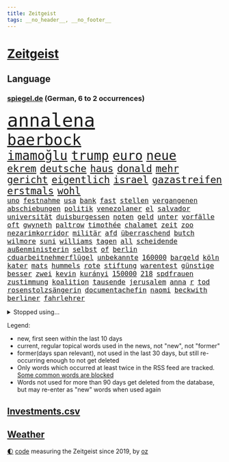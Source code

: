 ```yaml
---
title: Zeitgeist
tags: __no_header__, __no_footer__
---
```


# [Zeitgeist](https://oliz.io/zeitgeist/)

## Language

<h3><a href="https://www.spiegel.de" target="_blank">spiegel.de</a> (German, 6 to 2 occurrences)</h3>
<p style="font-family:monospace">
<span style="font-size:32pt"><a href="news_links.html#annalena" class="current">annalena</a></span>
<br>
<span style="font-size:27pt"><a href="news_links.html#baerbock" class="current">baerbock</a></span>
<br>
<span style="font-size:22pt"><a href="news_links.html#i̇mamoğlu" class="new">i̇mamoğlu</a></span>
<span style="font-size:22pt"><a href="news_links.html#trump" class="current">trump</a></span>
<span style="font-size:22pt"><a href="news_links.html#euro" class="current">euro</a></span>
<span style="font-size:22pt"><a href="news_links.html#neue" class="current">neue</a></span>
<br>
<span style="font-size:17pt"><a href="news_links.html#ekrem" class="current">ekrem</a></span>
<span style="font-size:17pt"><a href="news_links.html#deutsche" class="current">deutsche</a></span>
<span style="font-size:17pt"><a href="news_links.html#haus" class="current">haus</a></span>
<span style="font-size:17pt"><a href="news_links.html#donald" class="current">donald</a></span>
<span style="font-size:17pt"><a href="news_links.html#mehr" class="current">mehr</a></span>
<span style="font-size:17pt"><a href="news_links.html#gericht" class="current">gericht</a></span>
<span style="font-size:17pt"><a href="news_links.html#eigentlich" class="current">eigentlich</a></span>
<span style="font-size:17pt"><a href="news_links.html#israel" class="current">israel</a></span>
<span style="font-size:17pt"><a href="news_links.html#gazastreifen" class="current">gazastreifen</a></span>
<span style="font-size:17pt"><a href="news_links.html#erstmals" class="current">erstmals</a></span>
<span style="font-size:17pt"><a href="news_links.html#wohl" class="current">wohl</a></span>
<br>
<span style="font-size:12pt"><a href="news_links.html#uno" class="current">uno</a></span>
<span style="font-size:12pt"><a href="news_links.html#festnahme" class="current">festnahme</a></span>
<span style="font-size:12pt"><a href="news_links.html#usa" class="current">usa</a></span>
<span style="font-size:12pt"><a href="news_links.html#bank" class="current">bank</a></span>
<span style="font-size:12pt"><a href="news_links.html#fast" class="current">fast</a></span>
<span style="font-size:12pt"><a href="news_links.html#stellen" class="current">stellen</a></span>
<span style="font-size:12pt"><a href="news_links.html#vergangenen" class="current">vergangenen</a></span>
<span style="font-size:12pt"><a href="news_links.html#abschiebungen" class="current">abschiebungen</a></span>
<span style="font-size:12pt"><a href="news_links.html#politik" class="current">politik</a></span>
<span style="font-size:12pt"><a href="news_links.html#venezolaner" class="new">venezolaner</a></span>
<span style="font-size:12pt"><a href="news_links.html#el" class="current">el</a></span>
<span style="font-size:12pt"><a href="news_links.html#salvador" class="current">salvador</a></span>
<span style="font-size:12pt"><a href="news_links.html#universität" class="current">universität</a></span>
<span style="font-size:12pt"><a href="news_links.html#duisburgessen" class="new">duisburgessen</a></span>
<span style="font-size:12pt"><a href="news_links.html#noten" class="current">noten</a></span>
<span style="font-size:12pt"><a href="news_links.html#geld" class="current">geld</a></span>
<span style="font-size:12pt"><a href="news_links.html#unter" class="current">unter</a></span>
<span style="font-size:12pt"><a href="news_links.html#vorfälle" class="current">vorfälle</a></span>
<span style="font-size:12pt"><a href="news_links.html#oft" class="current">oft</a></span>
<span style="font-size:12pt"><a href="news_links.html#gwyneth" class="new">gwyneth</a></span>
<span style="font-size:12pt"><a href="news_links.html#paltrow" class="new">paltrow</a></span>
<span style="font-size:12pt"><a href="news_links.html#timothée" class="current">timothée</a></span>
<span style="font-size:12pt"><a href="news_links.html#chalamet" class="current">chalamet</a></span>
<span style="font-size:12pt"><a href="news_links.html#zeit" class="current">zeit</a></span>
<span style="font-size:12pt"><a href="news_links.html#zoo" class="current">zoo</a></span>
<span style="font-size:12pt"><a href="news_links.html#nezarimkorridor" class="new">nezarimkorridor</a></span>
<span style="font-size:12pt"><a href="news_links.html#militär" class="current">militär</a></span>
<span style="font-size:12pt"><a href="news_links.html#afd" class="current">afd</a></span>
<span style="font-size:12pt"><a href="news_links.html#überraschend" class="current">überraschend</a></span>
<span style="font-size:12pt"><a href="news_links.html#butch" class="current">butch</a></span>
<span style="font-size:12pt"><a href="news_links.html#wilmore" class="current">wilmore</a></span>
<span style="font-size:12pt"><a href="news_links.html#suni" class="current">suni</a></span>
<span style="font-size:12pt"><a href="news_links.html#williams" class="current">williams</a></span>
<span style="font-size:12pt"><a href="news_links.html#tagen" class="current">tagen</a></span>
<span style="font-size:12pt"><a href="news_links.html#all" class="current">all</a></span>
<span style="font-size:12pt"><a href="news_links.html#scheidende" class="current">scheidende</a></span>
<span style="font-size:12pt"><a href="news_links.html#außenministerin" class="current">außenministerin</a></span>
<span style="font-size:12pt"><a href="news_links.html#selbst" class="current">selbst</a></span>
<span style="font-size:12pt"><a href="news_links.html#of" class="current">of</a></span>
<span style="font-size:12pt"><a href="news_links.html#berlin" class="current">berlin</a></span>
<span style="font-size:12pt"><a href="news_links.html#cduarbeitnehmerflügel" class="new">cduarbeitnehmerflügel</a></span>
<span style="font-size:12pt"><a href="news_links.html#unbekannte" class="current">unbekannte</a></span>
<span style="font-size:12pt"><a href="news_links.html#160000" class="new">160000</a></span>
<span style="font-size:12pt"><a href="news_links.html#bargeld" class="current">bargeld</a></span>
<span style="font-size:12pt"><a href="news_links.html#köln" class="current">köln</a></span>
<span style="font-size:12pt"><a href="news_links.html#kater" class="current">kater</a></span>
<span style="font-size:12pt"><a href="news_links.html#mats" class="current">mats</a></span>
<span style="font-size:12pt"><a href="news_links.html#hummels" class="current">hummels</a></span>
<span style="font-size:12pt"><a href="news_links.html#rote" class="current">rote</a></span>
<span style="font-size:12pt"><a href="news_links.html#stiftung" class="current">stiftung</a></span>
<span style="font-size:12pt"><a href="news_links.html#warentest" class="current">warentest</a></span>
<span style="font-size:12pt"><a href="news_links.html#günstige" class="current">günstige</a></span>
<span style="font-size:12pt"><a href="news_links.html#besser" class="current">besser</a></span>
<span style="font-size:12pt"><a href="news_links.html#zwei" class="current">zwei</a></span>
<span style="font-size:12pt"><a href="news_links.html#kevin" class="current">kevin</a></span>
<span style="font-size:12pt"><a href="news_links.html#kurányi" class="new">kurányi</a></span>
<span style="font-size:12pt"><a href="news_links.html#150000" class="current">150000</a></span>
<span style="font-size:12pt"><a href="news_links.html#218" class="current">218</a></span>
<span style="font-size:12pt"><a href="news_links.html#spdfrauen" class="new">spdfrauen</a></span>
<span style="font-size:12pt"><a href="news_links.html#zustimmung" class="current">zustimmung</a></span>
<span style="font-size:12pt"><a href="news_links.html#koalition" class="current">koalition</a></span>
<span style="font-size:12pt"><a href="news_links.html#tausende" class="current">tausende</a></span>
<span style="font-size:12pt"><a href="news_links.html#jerusalem" class="new">jerusalem</a></span>
<span style="font-size:12pt"><a href="news_links.html#anna" class="current">anna</a></span>
<span style="font-size:12pt"><a href="news_links.html#r" class="current">r</a></span>
<span style="font-size:12pt"><a href="news_links.html#tod" class="current">tod</a></span>
<span style="font-size:12pt"><a href="news_links.html#rosenstolzsängerin" class="new">rosenstolzsängerin</a></span>
<span style="font-size:12pt"><a href="news_links.html#documentachefin" class="new">documentachefin</a></span>
<span style="font-size:12pt"><a href="news_links.html#naomi" class="current">naomi</a></span>
<span style="font-size:12pt"><a href="news_links.html#beckwith" class="new">beckwith</a></span>
<span style="font-size:12pt"><a href="news_links.html#berliner" class="current">berliner</a></span>
<span style="font-size:12pt"><a href="news_links.html#fahrlehrer" class="current">fahrlehrer</a></span>
</p>
<details>
<summary>Stopped using...</summary>
<p class="former" style="font-size:12pt">
steigenden(1609) verfolgen(1609) bücher(1608) dauerhaft(1608) mittelmeer(1608) tom(1608) anne(1607) ehemann(1607) fahrzeug(1607) innenminister(1607) umfeld(1607) wünschen(1607) 60(1606) prüfung(1606) spuren(1606) 2015(1605) arsenal(1605) bauen(1605) begleitet(1605) google(1605) krankenhäuser(1605) nationalmannschaft(1605) äußerungen(1605) depressionen(1604) lastwagen(1604) rasant(1604) tests(1604) augsburg(1603) digitalisierung(1603) fuhr(1603) gastgeber(1603) konflikte(1603) persönliche(1603) polizist(1603) teilnehmer(1603) bestreitet(1602) durchsetzen(1602) einstieg(1602) gefährlichen(1602) gesicht(1602) schicksal(1602) öfter(1602) blockiert(1601) journalisten(1601) künstler(1601) oberste(1601) reiche(1601) tieren(1601) freiheit(1600) position(1600) rapper(1600) rest(1600) schweigen(1600) tiefe(1600) aufstieg(1599) fuß(1599) material(1599) oppositionelle(1599) reporter(1599) stürzte(1599) untersagt(1599) berlins(1598) fleisch(1598) mario(1598) teilnehmen(1598) volksrepublik(1598) entscheidenden(1597) schuss(1597) verbreiten(1597) autobahn(1596) keller(1596) missbrauch(1596) park(1596) standort(1596) untersuchen(1596) verabschiedet(1596) vorsprung(1596) langen(1595) leid(1595) tausenden(1595) veranstalter(1595) englischen(1594) zweimal(1594) distanz(1593) hubertus(1593) produktion(1592) südafrika(1592) 11(1591) berater(1591) offenen(1591) wende(1591) appell(1590) beinahe(1590) gefangene(1590) frankwalter(1589) stieg(1589) belegen(1588) aufhalten(1581) eigenes(1581) entschuldigung(1581) richard(1581) uni(1581) gang(1580) schrecken(1579) vorgänger(1579) rang(1577) erstochen(1575) heftiger(1575) produziert(1575) sportler(1574) freiwillig(1572) provoziert(1571) museum(1570) stürzen(1569) unterdessen(1566) olympia(1565) schützt(1564) einblicke(1557) blinken(1539) strecken(1445) drohende(1365) tricks(1347) adac(1346) verurteilung(1325) gesund(1306) hoffenheim(1282) gewohnt(1280) nachmittag(1275) demo(1247) ice(1242) ruhestand(1236) ostdeutschland(1219) methode(1211) airlines(1198) diskussionen(1183) finnland(1177) klappt(1164) geplatzt(1147) spektakel(1147) krim(1145) hauptbahnhof(1144) 2014(1121) gefangenschaft(1082) kasse(1074) handys(1056) überlebenden(1056) politisches(1021) prinzessin(1019) kenia(1013) sinne(1007) iii(996) andrew(989) maschine(989) toilette(956) antony(946) hoffnungsträger(936) medizin(931) ersetzt(906) überreste(906) kontroverse(897) psychologin(892) vaters(888) zweifeln(874) staatsanwalt(870) desinformation(863) operiert(860) jüdische(830) überlebende(825) nico(814) hauses(811) rammt(799) perfekten(798) passanten(788) rüstet(783) aussieht(781) ricarda(773) zwingt(773) islamistischen(770) flaschen(767) bürokratie(763) technologie(759) lauf(755) rechtspopulisten(735) außergewöhnlich(734) hinweg(722) höcke(721) z(721) legalisierung(720) umsetzen(711) existenz(699) kader(699) behaupten(695) deutlicher(684) beine(679) hoeneß(677) massenhaft(675) forscherin(674) evakuierung(665) rechtsextremismus(663) auswirken(662) genießen(661) kane(661) schief(658) schönsten(656) zürich(651) neuwahlen(648) schlagabtausch(648) sächsischen(630) rechtsextremer(625) missstände(616) fußballem(613) besiegen(601) schlimmer(598) nahostkonflikt(594) spdchef(593) entpuppt(592) bewaffnete(590) höheren(590) stoppte(573) geprüft(572) prägen(566) chancenlos(561) verkehrsunfall(560) rekonstruktion(556) unten(556) negative(555) bein(554) stieß(553) 03(545) uswahl(539) suv(535) hymne(533) überraschte(526) fehlte(520) einander(519) beschuldigt(515) hinterlässt(510) schenkt(510) kritischen(507) absicht(505) stimmte(500) europameisterschaft(493) überraschende(493) 1990(487) via(484) bereiten(480) abfall(474) aussetzen(470) sprecherin(470) habecks(468) strengen(468) stellten(467) unterschätzt(467) 18jährige(453) robbie(448) historischer(444) oberverwaltungsgericht(440) südosten(440) finanzen(439) straftäter(439) erinnerung(437) playoffs(434) guardiola(432) grande(430) spdabgeordnete(428) mangelnde(422) temu(422) pep(416) rast(412) passagier(411) b(408) südkoreanischen(408) jörg(404) beantragt(401) verwehrt(400) bestürzt(398) verdächtiger(395) harvey(392) staub(391) spottet(390) elton(389) shein(389) hitlergruß(387) lamar(387) herausforderer(386) anforderungen(385) populisten(385) minderjährigen(382) raf(372) verzögern(370) 17jähriger(367) gewalttat(361) biss(359) tasche(357) persönlichkeit(356) abtreibungen(355) hochstapler(354) klagte(354) jamal(351) musiala(351) wahren(350) tvduell(347) erfolgreicher(346) haiti(341) langweilig(341) flüchtlingen(339) infos(337) widmet(337) award(336) modernen(336) therapie(333) slowakei(330) fußballbund(329) schweine(327) übergriffen(327) elektromobilität(326) vehement(326) bedrohen(325) brutale(324) techniken(324) unzulässig(324) arbeitszeit(323) gerne(323) eurowings(321) akteure(314) beeindruckt(312) relativ(311) fronten(310) normalität(308) entgeht(307) usgericht(307) stahl(306) freunden(302) hitlers(300) kommentare(296) 21jährige(295) enkel(295) vermitteln(295) 28jährige(294) geheiratet(292) schlacht(291) beirut(289) var(289) regensburg(288) gewachsen(285) heimspiel(285) reus(284) moderatorin(283) azubis(281) wahlkämpfer(281) afrikanische(280) kendrick(279) m(278) wider(278) extremwetter(273) besiegte(271) münchens(271) regierungspartei(270) gemeint(265) koalitionen(265) lösungen(263) normalen(262) dinosaurier(257) existieren(257) glaubwürdigkeit(257) ohr(255) unzufrieden(254) back(252) bewahrt(252) zuge(251) tiefpunkt(250) steuererleichterungen(249) vermummte(249) 24jähriger(248) basketballer(248) nationalhymne(248) aggressiven(246) dschungelcamp(246) gleichen(246) jemandem(246) heiratet(245) sichtbar(243) extremen(242) neuartigen(240) galaxie(237) medikamente(236) café(234) neudelhi(233) abriss(232) auszugeben(232) wildnis(232) dates(231) schalteten(231) zugunsten(231) entgehen(230) starkem(229) turnen(225) gere(222) existiert(221) bswchefin(220) lockt(219) zuversicht(219) abbrechen(217) gewürgt(217) 130(216) samsung(216) adele(213) personalie(213) diskurs(212) kontrahenten(212) vermächtnis(212) vorhat(212) analysen(211) einigkeit(208) philadelphia(207) mathias(205) michelle(205) tönen(205) geschwächt(204) traditionelle(204) gemeinsamkeiten(203) klappen(202) kickl(201) kriege(201) kurzen(201) britin(199) buchen(199) gestaltet(199) äußere(198) gefangenen(197) roadtrip(197) signale(196) sergej(195) verpasste(195) terrors(191) davis(190) echt(189) flüchtet(189) vergangen(189) freiburger(188) außenpolitische(186) anschlags(185) wahlempfehlung(183) grassiert(182) menschlichkeit(182) nutzerinnen(182) zurecht(182) arne(180) biografie(178) katastrophen(177) tolle(177) ausfuhren(176) warb(176) drogeneinfluss(175) bergung(174) erreger(174) trost(174) cameron(173) florentina(173) holzinger(173) jakob(173) kopfverletzung(173) neuanfang(173) dortmunder(171) achtung(170) flüchtete(169) mönchengladbach(169) ten(169) omar(168) prügelattacke(168) 98(167) scheiterns(167) verbraucherzentrale(167) freigestellt(166) erreichte(164) teuersten(164) kabel(163) unschädlich(163) geringe(162) gescheiterten(162) hoffnungslos(162) tiefer(162) aufeinandertreffen(161) washingtons(161) bundesrichter(160) namibia(159) direkte(158) eingeliefert(158) flexibilität(158) ableiten(157) eagles(157) lebensmittelpreise(157) regulierung(156) airpods(155) anton(155) bemerkung(155) geworben(154) kohfeldt(154) frisur(153) sparmaßnahmen(153) gewagt(152) kenntnis(152) psg(152) beeindruckend(151) boxweltmeister(151) combs(151) diddy(151) mutmaßlichem(151) ehrgeiz(150) minderheit(150) radikales(150) verwandten(150) indigene(149) kreuzes(149) propalästinensischen(149) rockstar(149) town(148) aufsteiger(147) bundesweite(147) fridays(147) future(147) toiletten(147) voigt(147) zunahme(147) abos(146) anzeigen(146) diversität(145) ewige(143) beitragen(142) einmischung(142) monats(142) echter(141) mächtigsten(141) eindringlich(140) pickup(140) pornos(140) stanley(140) tsg(140) minutenprotokoll(139) sexualisierte(139) ausgeliefert(138) gestützt(137) aktueller(136) made(136) endgültige(135) freiheiten(135) identifizieren(135) pete(135) verweigert(135) weltmeisterschaft(135) bryan(134) grant(134) gefoltert(133) geforscht(133) holger(133) rendite(133) spitzenspiel(133) wahlkampfgetöse(132) mischte(131) thunberg(130) baseballprofi(129) bunkern(129) klopfen(128) wovon(128) erkenntnissen(127) knapper(127) autobiografie(126) barrymore(126) drew(126) lachen(126) sportvorstand(126) kategorie(125) zugausfälle(125) schwärmt(124) android(123) euch(123) forderten(123) guido(123) importe(123) lebenszeichen(123) reizgas(123) usverteidigungsminister(123) hauptdarsteller(122) fortan(121) familienpolitik(120) okay(120) beleg(119) fdpvize(119) schubert(119) solar(118) titelgewinn(118) deutschem(117) gefährdung(117) vertrauensfrage(117) weinstein(117) mitarbeitende(116) bessert(115) coup(115) next(115) auskommen(114) filmemacher(114) heutige(114) neuerdings(114) enormer(113) grenell(113) ukrainekriegs(113) chiefs(112) guttun(112) zentral(112) aufrufen(111) fusion(111) jayz(111) möge(111) nordkoreanische(110) asylantrag(109) scheideweg(109) skisport(109) wahlbeeinflussung(109) sonntags(108) staatsstreich(107) cocktails(106) versäumnisse(106) prorussischen(105) wirtschaftswende(105) gespür(104) merkwürdigen(104) sprint(104) 16jährige(103) verabreicht(103) queeren(102) smartwatch(101) ampelbruch(99) göttlich(99) helena(99) solange(99) weitestgehend(99) gebäudes(98) platzen(98) zwingen(98) behandeln(97) scharfer(97) lupe(96) partnern(96) todd(96) gegeneinander(95) gestorbenen(95) menschenrechtsorganisation(95) versicherung(95) beschlüsse(94) texten(94) naturkatastrophen(93) scholz'(93) 78jährige(92) goldmine(92) kukies(92) personell(92) afghane(91) französischpolynesien(91) french(91) haynes(91) jurypräsident(91) superfood(91) versus(91) energiekonzerns(90) hegseth(90) selbstverteidigung(90) verdienst(90) vorsorgen(90) zusammengeprallt(90) abgestellt(89) bafög(89) demonstrierende(89) dramatischem(89) einsatzes(89) fischern(89) kunststück(89) leiten(89) palästinenserstaat(89) rechtsradikalen(89) benötigte(88) email(88) senats(88) weltpolitik(88) militärhubschrauber(87) missbrauchsskandal(87) personalentscheidungen(87) sonny(87) erinnerte(86) fpd(86) kosovo(86) missbrauchsvorwürfen(86) nuklearen(86) säuglinge(86) vertrauten(86) zeitnah(86) ausgeschaltet(85) gab’s(85) herausragenden(85) konvoi(85) kraftstoff(85) krisenzeiten(85) loyale(85) syriens(85) tattoos(85) 14000(84) einreißen(84) leavitt(84) paschke(84) pius(84) sexualstraftat(84) angeschaut(83) content(83) geschwindigkeit(83) künstlern(83) moll(83) tina(83) verschieben(83) haftbedingungen(82) kabelschäden(82) porzellan(82) arddokumentation(81) ed(81) erregte(81) kaufhaus(81) nachtwache(81) ostseekabel(81) sheeran(81) zunge(81) 250000(80) akzeptabel(80) altenpflegerin(80) grausam(80) jair(80) pentagonchef(80) wetterbedingungen(80) gebucht(79) landeskriminalamt(79) migrationskurs(79) streifen(79) unterhält(79) verlauf(79) alpinen(78) hunderttausend(78) ligaspielen(78) mobilen(78) oeynhausen(78) plastikmüll(78) richenhagen(78) strafgerichtshofs(78) tabelle(78) tauschte(78) bewegungen(77) böses(77) darmstadts(77) langfristige(77) theoretisch(77) tiefstand(77) unterschriften(77) drake(76) palliativarzt(76) übermitteln(76) bonn(75) detektive(75) einziges(75) grausamkeiten(75) nöte(75) referendariat(75) usverfassung(75) ladekabel(74) soldat(74) essstörung(73) kranken(73) preisunterschied(73) verzichtbar(73) automanager(72) blockt(72) erwischen(72) hostel(72) kannten(72) mitspielt(72) nationalsozialistische(71) pflegekraft(71) präsidentenwahl(71) begriffen(70) engen(70) messenger(70) moskaus(70) preiserhöhungen(70) regeländerung(70) spurensuche(70) zielte(70) anhand(69) freundliche(69) griechenlands(69) jammern(69) kaltgestellt(69) schaffe(69) verunglücken(69) 930(68) beamter(68) minsk(68) psychisch(68) rassistisches(68) rebellen(68) skurrile(68) verbrennungsmotor(68) amüsiert(67) atemprobleme(67) athletinnen(67) camp(67) grimm(67) pannen(67) 42jährigen(66) axt(66) hunziker(66) jenen(66) levy(66) meißen(66) schmuggel(66) unverzügliche(66) abwenden(65) aufgerollt(65) enttarnt(65) fasste(65) gelegen(65) irren(65) plagiate(65) souveränität(65) umstrittensten(65) franjo(64) grundrecht(64) höhepunkte(64) kartoffel(64) kleinunternehmer(64) nervigen(64) schalker(64) unaufhaltsam(64) winzige(64) halbinsel(63) kuchen(63) mr(63) parteispenden(63) politikers(63) stapft(63) 1972(62) dog(62) einsetzt(62) niedlich(62) vernünftige(62) 14jähriger(61) 42jähriger(61) ausnutzen(61) eisigen(61) fdpmann(61) gladbacher(61) grundnahrungsmittel(61) hirnblutung(61) lamborghini(61) rüstungsausgaben(61) schwerem(61) verlassenen(61) wunderkind(61) years(61) zauberer(61) drucks(60) längsten(60) markenartikel(60) pilgern(60) porzellanhersteller(60) registrierte(60) rosenthal(60) wahlprogrammen(60) weigert(60) wichtel(60) annullierten(59) billiges(59) heimspielen(59) integriert(59) kriegt(59) wahlprogramme(59) exakt(58) menschenrechtsaktivisten(58) radar(58) veränderung(58) übersetzer(58) aufzuholen(57) bereichert(57) honda(57) nissan(57) rennfahrers(57) sbu(57) verlorenes(57) bayrou(56) françois(56) fußfessel(56) fürchteten(56) institut(56) lehre(56) rau(56) antisemitischer(55) bekräftigen(55) fda(55) gestaltete(55) kinderbücher(55) press(55) realitystar(55) umbenennen(55) usarzneimittelbehörde(55) exweltmeister(54) zuschauenden(54) überseegebiet(54) adressiert(53) erlangt(53) fahnden(53) farage(53) grandslamturniere(53) kerr(53) nigel(53) begehrte(52) handelsschiff(52) single(52) unterwerfen(52) angestiegen(51) busunglück(51) enthalten(51) kühlschrank(51) panda(51) urheber(51) wahlumfragen(51) ansätze(50) frauchen(50) kühne(50) linus(50) straßer(50) total(50) überlebenschance(50) bedeutete(49) entpuppte(49) enttäuschte(49) erhältlich(49) essstörungen(49) hauch(49) hochphase(49) odermatt(49) plagt(49) regulären(49) ruder(49) spüre(49) tappen(49) abwärtstrend(48) direktkandidat(48) jene(48) smarter(48) erling(47) fico(47) haaland(47) mietmarkt(47) schimpfwort(47) schlüsselspieler(47) slowakischen(47) supermarktkasse(47) bewegtes(46) bitteren(46) eisige(46) geheimtipps(46) gewicht(46) wetterlage(46) wintersportler(46) ablenkung(45) anker(45) beschämend(45) cruz(45) flugzeugabsturz(45) neunzigerjahren(45) wundersprit(45) 240(44) außenpolitisches(44) beispiele(44) bewerbungen(44) handelsblatt(44) knödel(44) vergiftete(44) wandelt(44) schafften(43) titelrennen(43) verkehrt(43) wiederherstellung(43) freistellung(42) gleichstellung(42) psychedelische(42) quadrats(42) sportgerichtshof(42) großartig(41) militärdiktatur(41) sensationell(41) argyle(40) cessna(40) läuferin(40) plymouth(40) predigt(40) tempolimit(40) zweitligaschlusslicht(40) atomkraftwerk(39) ausländer(39) halte(39) heimsieg(39) schwindet(39) strahlen(39) umfragetief(39) atomkraftwerke(38) ehrenamtlich(38) festen(38) leitfigur(38) teilnahme(38) unterhaltsam(38) unterschätzte(38) verlässlich(38) bedingt(37) cdufraktionschef(37) eifel(37) paypal(37) sensibel(37) spiegelleser(37) stau(37) weltantidopingagentur(37) 22000(36) anreise(36) busfahrer(36) juristen(36) pulver(36) senioren(36) tödliches(36) ungeachtet(36) verbesserung(36) werten(36) zensur(36) übermittelt(36) bundesagentur(35) imitiert(35) marmoush(35) sascha(35) schwäche(35) strafstoß(35) usstars(35) zufahrt(35) abgemagert(34) havarierten(34) keinerlei(34) nowitzki(34) weiterleben(34) zucht(34) ältester(34) forschungsgruppe(33) geldgeber(33) herstellung(33) liebäugelt(33) rechnerisch(33) rechtspopulistische(33) verdoppeln(33) zertrümmert(33) übereinander(33) diversitätsprogramme(32) neunzigerjahre(32) prangte(32) preisen(32) stockinger(32) beteiligter(31) geiseldeal(31) geiselfreilassung(31) geschäftliche(31) havertz(31) luisa(31) pendeln(31) reese(31) skirennläufer(31) spannung(31) ungeklärte(31) energieversorgung(30) gehörten(30) medwedew(30) plagiiert(30) wahlkampfthema(30) aufstiegsrennen(29) bundesligisten(29) bundesstraßen(29) fetzen(29) gemischt(29) wahlforscher(29) gemüse(28) gleichzusetzen(28) lindsey(28) schulnoten(28) versammelten(28) vonn(28) abgebissen(27) agentur(27) aneinandergeraten(27) freigelassenen(27) geachtet(27) gerückt(27) hähnchenschenkel(27) jannis(27) zukünftig(27) ästhetik(27) verfolgungsfahrt(26) annexion(25) außenhandel(25) bauunternehmen(25) dreifaltigkeit(25) einschaltquoten(25) station(25) fett(24) massenentlassungen(24) puls(24) stahlindustrie(24) auktion(23) freilassen(23) gasexplosion(23) hauptproblem(23) quer(23) regisseurs(23) rückgängig(23) unabhängigen(23) allmen(22) begrenzung(22) experimentiert(22) nachvollziehen(22) sammelklage(22) vierbeiner(22) bedeutend(21) diw(21) ernennung(21) gazageiseln(21) justine(21) modebranche(21) optimistischer(21) palästina(21) randalieren(21) sequel(21) seuche(21) timothy(21) asylbewerberunterkunft(20) geiselübergabe(20) kühen(20) mühen(20) schulhof(20) ungeschlagen(20) unterstreicht(20) erdoğanregierung(19) halbieren(19) israelhamaskrieg(19) 81jähriger(18) erfreut(18) jüngerer(18) mali(18) massenpanik(18) verpackungssteuer(18) ärztinnen(18) 60000(17) gipfels(17) markanten(17) geniale(16) kontern(16) parteigrenzen(16) spdpolitikers(16) brexit(15) geldhaus(15) kreativen(15) lehramtsstudentin(15) skifahrerin(15) christdemokraten(14) debütiert(14) extremismus(14) publik(14) staatsmann(14) eigentor(13) fingerabdrücke(13) gascón(13) geschlechter(13) karla(13) leni(13) sofía(13) verstrickt(13) abpfiff(12) aufruf(12) aufschwung(12) eustaatschefs(12) fernsehdebatte(12) gönner(12) kanzleramtschef(12) millionenstadt(12) niger(12) prag(12) abramowitsch(11) festgelegt(11) mona(11) oligarch(11) sicherheitsfreigabe(11) verfolgter(11) zerreißen(11)
</p>
</details>
<p>Legend:
<ul>
<li><span class="new">new</span>, first seen within the last 10 days</li>
<li><span class="current">current</span>, regular topical words used in the news, not "new", not "former"</li>
<li><span class="former">former(days span relevant)</span>, not used in the last 30 days, but still re-occurring enough to not get deleted</li>
<li>Only words which occurred at least twice in the RSS feed are tracked. <a href="language/filters.py">Some common words are blocked</a></li>
<li>Words not used for more than 90 days get deleted from the database, but may re-enter as "new" words when used again</li>
</ul>
</p>

## [Investments](investments.html)[.csv](investments.csv)

## [Weather](weather.html)

<footer>
<a href="javascript:toggleTheme()" class="nav">🌓</a>
<a href="https://github.com/ooz/zeitgeist">code</a> measuring the Zeitgeist since 2019, by <a href="https://oliz.io">oz</a>
</footer>
